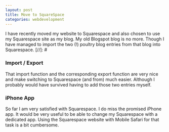 ```yaml
---
layout: post
title: Move to SquareSpace
categories: webdevelopment
---
```

I have recently moved my website to Squarespace and also chosen to use my Squarespace site as my blog. My old Blogspot blog is no more. Though I have managed to import the two (!) poultry blog entries from that blog into Squarespace.
[//]: #
### Import / Export
That  import function and the corresponding export function are very nice and make switching to Squarespace (and from)  much easier. Although I probably would have survived having to add those two entries myself.

### iPhone App
So far I am&nbsp;very satisfied with Squarespace. I do miss the promised iPhone app. It would be very useful to be able to change my Squarespace with a dedicated app. Using  the Squarespace website with Mobile Safari for that task is a bit cumbersome.